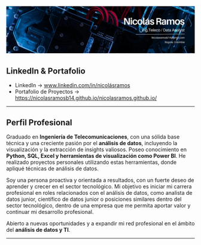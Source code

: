 ![Header](./Banner.jpg)
---
## LinkedIn & Portafolio

* LinkedIn → www.linkedin.com/in/nicolásramos
* Portafolio de Proyectos → https://nicolasramosb14.github.io/nicolasramos.github.io/

---
## Perfil Profesional

Graduado en **Ingeniería de Telecomunicaciones**, con una sólida base técnica y una creciente pasión por el **análisis de datos**, incluyendo la visualización y la extracción de insights valiosos. Poseo conocimiento en **Python, SQL, Excel y herramientas de visualización como Power BI**. He realizado proyectos personales utilizando estas herramientas, donde apliqué técnicas de análisis de datos.

Soy una persona proactiva y orientada a resultados, con un fuerte deseo de aprender y crecer en el sector tecnológico. Mi objetivo es iniciar mi carrera profesional en roles relacionados con el análisis de datos, como analista de datos junior, científico de datos junior o posiciones similares dentro del sector tecnológico, dentro de una empresa que me permita aportar valor y continuar mi desarrollo profesional.

Abierto a nuevas oportunidades y a expandir mi red profesional en el ámbito del **análisis de datos y TI**.

---
